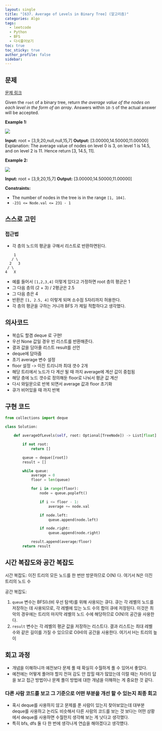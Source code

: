 ```yaml
---
layout: single
title: "[637. Average of Levels in Binary Tree] (알고리즘)"
categories: Algo
tags:
  - leetcode
  - Python
  - BFS
  - 다시풀어보기
toc: true
toc_sticky: true
author_profile: false
sidebar:
---
```


## 문제

[문제 링크](https://leetcode.com/problems/average-of-levels-in-binary-tree/?envType=study-plan-v2&envId=top-interview-150)

Given the `root` of a binary tree, return _the average value of the nodes on each level in the form of an array_. Answers within `10-5` of the actual answer will be accepted.

**Example 1:**

![](https://assets.leetcode.com/uploads/2021/03/09/avg1-tree.jpg)

**Input:** root = [3,9,20,null,null,15,7]
**Output:** [3.00000,14.50000,11.00000]
Explanation: The average value of nodes on level 0 is 3, on level 1 is 14.5, and on level 2 is 11.
Hence return [3, 14.5, 11].

**Example 2:**

![](https://assets.leetcode.com/uploads/2021/03/09/avg2-tree.jpg)

**Input:** root = [3,9,20,15,7]
**Output:** [3.00000,14.50000,11.00000]

**Constraints:**

- The number of nodes in the tree is in the range `[1, 104]`.
- `-231 <= Node.val <= 231 - 1`

## 스스로 고민

### 접근법

- 각 층의 노드의 평균을 구해서 리스트로 반환하면된다.

```
    1
   / \
  2   3
 / \
4   X

```

- 예를 들어서 `[1,2,3,4]` 이렇게 있다고 가정하면 root 층의 평균은 1
- 그 다음 층의 (2 + 3) / 2평균은 2.5
- 그 다음 층은 4
- 반환은 `[1, 2.5, 4]` 이렇게 되며 소수점 5자리까지 허용한다.
- 각 층의 평균을 구하는 거니까 BFS 가 제일 적합하다고 생각했다.

## 의사코드

- 복습도 할겸 deque 로 구현!
- 우선 None 값일 경우 빈 리스트를 반환해준다.
- 결과 값을 담아줄 리스트 result를 선언
- deque에 담아줌
- 초기 average 변수 설정
- floor  설정 -> 이진 트리니까 최대 갯수 2개
- 해당 트리에서 노드가 다 계산 될 때 까지 average에 계산 값이 중첩됨
- 해당 층에 노드 갯수로 정의해둔 floor로 나눠서 평균 값 계산
- 다시 와일문으로 반복 되면서 average 값과 floor 초기화
- 큐가 비어있을 때 까지 반복
## 구현 코드

```python
from collections import deque

class Solution:

    def averageOfLevels(self, root: Optional[TreeNode]) -> List[float]:

        if not root:
            return []

        queue = deque([root])
        result = []

        while queue:
            average = 0
            floor = len(queue)

            for i in range(floor):
                node = queue.popleft()

                if i <= floor - 1:
                    average += node.val

                if node.left:
                    queue.append(node.left)

                if node.right:
                    queue.append(node.right)

            result.append(average/floor)
        return result
```

## 시간 복잡도와 공간 복잡도

시간 복잡도: 이진 트리의 모든 노드를 한 번만 방문하므로 O(N) 다. 여기서 N은 이진 트리의 노드 수

공간 복잡도:

1. `queue` 변수는 BFS(너비 우선 탐색)를 위해 사용되는 큐다. 큐는 각 레벨의 노드를 저장하는 데 사용되므로, 각 레벨에 있는 노드 수의 합이 큐에 저장된다. 이것은 최악의 경우에는 트리의 마지막 레벨의 노드 수에 해당하므로 O(N)의 공간을 사용한다.
2. `result` 변수는 각 레벨의 평균 값을 저장하는 리스트다. 결과 리스트는 최대 레벨 수와 같은 길이를 가질 수 있으므로 O(H)의 공간을 사용한다. 여기서 H는 트리의 높이

## 회고 과정

- 개념을 이해하니까 예전보다 문제 풀 때 확실히 수월하게 풀 수 있어서 좋았다.
- 예전에는 어떻게 풀어야 할지 전혀 감도 안 잡힐 때가 많았는데 이럴 때는 차라리 답을 보고 접근 방법이나 문제 풀이 방법에 대한 개념을 이해하는 게 중요한 것 같다.

### 다른 사람 코드를 보고 그 기준으로 어떤 부분을 개선 할 수 있는지 최종 회고

- 혹시 deque를 사용하지 않고 문제를 푼 사람이 있는지 찾아보았는데 대부분 deque를 사용하고 논리도 비슷해서 다른 사람의 코드를 보는 것 보다는 어떤 상황에서 deque를 사용하면 수월한지 생각해 보는 게 낫다고 생각했다.
- 특히 bfs, dfs 둘 다 한 번에 생각나게 연습을 해야겠다고 생각헀다.